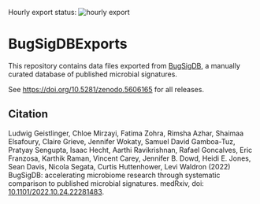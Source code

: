 Hourly export status: ![hourly export](https://github.com/waldronlab/BugSigDBExports/actions/workflows/export-bugsigdb.yml/badge.svg)

# BugSigDBExports

This repository contains data files exported from
[BugSigDB](https://bugsigdb.org), a manually curated database of published
microbial signatures.

See https://doi.org/10.5281/zenodo.5606165 for all releases.

## Citation

Ludwig Geistlinger, Chloe Mirzayi, Fatima Zohra, Rimsha Azhar,
Shaimaa Elsafoury, Claire Grieve, Jennifer Wokaty, Samuel David Gamboa-Tuz,
Pratyay Sengupta, Isaac Hecht, Aarthi Ravikrishnan, Rafael Goncalves,
Eric Franzosa, Karthik Raman, Vincent Carey, Jennifer B. Dowd,
Heidi E. Jones, Sean Davis, Nicola Segata, Curtis Huttenhower, Levi Waldron (2022)
BugSigDB: accelerating microbiome research through systematic comparison to published
microbial signatures. medRxiv, doi:
[10.1101/2022.10.24.22281483](https://doi.org/10.1101/2022.10.24.22281483).
